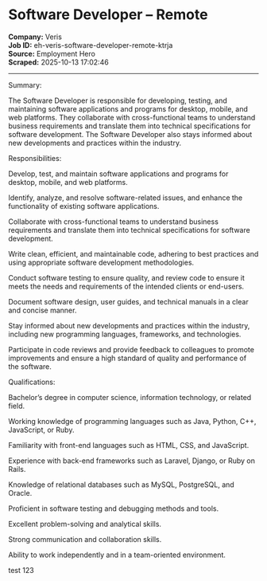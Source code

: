 # Software Developer – Remote

**Company:** Veris  
**Job ID:** eh-veris-software-developer-remote-ktrja  
**Source:** Employment Hero  
**Scraped:** 2025-10-13 17:02:46

---

Summary:

The Software Developer is responsible for developing, testing, and maintaining software applications and programs for desktop, mobile, and web platforms. They collaborate with cross-functional teams to understand business requirements and translate them into technical specifications for software development. The Software Developer also stays informed about new developments and practices within the industry.

Responsibilities:

Develop, test, and maintain software applications and programs for desktop, mobile, and web platforms.

Identify, analyze, and resolve software-related issues, and enhance the functionality of existing software applications.

Collaborate with cross-functional teams to understand business requirements and translate them into technical specifications for software development.

Write clean, efficient, and maintainable code, adhering to best practices and using appropriate software development methodologies.

Conduct software testing to ensure quality, and review code to ensure it meets the needs and requirements of the intended clients or end-users.

Document software design, user guides, and technical manuals in a clear and concise manner.

Stay informed about new developments and practices within the industry, including new programming languages, frameworks, and technologies.

Participate in code reviews and provide feedback to colleagues to promote improvements and ensure a high standard of quality and performance of the software.

Qualifications:

Bachelor’s degree in computer science, information technology, or related field.

Working knowledge of programming languages such as Java, Python, C++, JavaScript, or Ruby.

Familiarity with front-end languages such as HTML, CSS, and JavaScript.

Experience with back-end frameworks such as Laravel, Django, or Ruby on Rails.

Knowledge of relational databases such as MySQL, PostgreSQL, and Oracle.

Proficient in software testing and debugging methods and tools.

Excellent problem-solving and analytical skills.

Strong communication and collaboration skills.

Ability to work independently and in a team-oriented environment.

test 123
